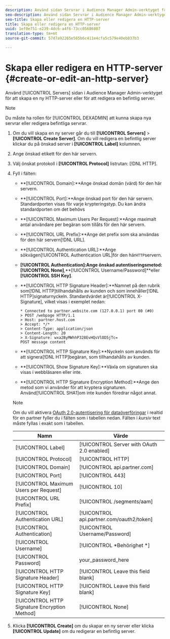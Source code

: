 ```yaml
---
description: Använd sidan Servrar i Audience Manager Admin-verktyget för att skapa en ny HTTP-server eller för att redigera en befintlig server.
seo-description: Använd sidan Servrar i Audience Manager Admin-verktyget för att skapa en ny HTTP-server eller för att redigera en befintlig server.
seo-title: Skapa eller redigera en HTTP-server
title: Skapa eller redigera en HTTP-server
uuid: 1ef0e751-e239-4dc6-a4f6-73cc05686807
translation-type: tm+mt
source-git-commit: 57d7a92265e565b6c411e4cfa5c579e40eb837b3

---
```



# Skapa eller redigera en HTTP-server {#create-or-edit-an-http-server}

Använd [!UICONTROL Servers] sidan i Audience Manager Admin-verktyget för att skapa en ny HTTP-server eller för att redigera en befintlig server.

>[!NOTE]
>
>Du måste ha rollen för [!UICONTROL DEXADMIN] att kunna skapa nya servrar eller redigera befintliga servrar.

1. Om du vill skapa en ny server går du till **[!UICONTROL Servers]** > **[!UICONTROL Create Server]**. Om du vill redigera en befintlig server klickar du på önskad server i **[!UICONTROL Label]** kolumnen.
1. Ange önskad etikett för den här servern.
1. Välj önskat protokoll i **[!UICONTROL Protocol]** listrutan: [!DNL HTTP].
1. Fyll i fälten:

   * **[!UICONTROL Domain]:**Ange önskad domän (värd) för den här servern.
   * **[!UICONTROL Port]:**Ange önskad port för den här servern. Standardporten visas för varje krypteringstyp. Du kan ändra standardporten om det behövs
   * **[!UICONTROL Maximum Users Per Request]:**Ange maximalt antal användare per begäran som tillåts för den här servern.
   * **[!UICONTROL URL Prefix]:**Ange det prefix som ska användas för den här servern[!DNL URL].
   * **[!UICONTROL Authentication URL]:**Ange sökvägen[!UICONTROL Authentication URL]för den här`HTTP`servern.
   * **[!UICONTROL Authentication]:**Ange önskad autentiseringsmetod:**[!UICONTROL None]**,**[!UICONTROL Username/Password]**eller **[!UICONTROL SSH Key]**.
   * **[!UICONTROL HTTP Signature Header]:**Namnet på den rubrik som[!DNL HTTP]tillhandahålls av kunden och som innehåller[!DNL HTTP]signaturnyckeln. Standardvärdet är[!UICONTROL X-Signature], vilket visas i exemplet nedan:

      ```
      * Connected to partner.website.com (127.0.0.1) port 80 (#0)
      > POST /webpage HTTP/1.1
      > Host: partner.host.com
      > Accept: */*
      > Content-Type: application/json
      > Content-Length: 20
      > X-Signature: wxa2ByMWhhP328EvHQsVlOD5jTc=
      POST message content
      ```

   * **[!UICONTROL HTTP Signature Key]:**Nyckeln som används för att signera[!DNL HTTP]begäran, som tillhandahålls av kunden.
   * **[!UICONTROL Show Signature Key]:**Växla om signaturen ska visas i webbläsaren eller inte.
   * **[!UICONTROL HTTP Signature Encryption Method]:**Ange den metod som vi använder för att kryptera signaturen. Använd[!UICONTROL SHA1]om inte kunden föredrar något annat.
   >[!NOTE]
   >
   >Om du vill aktivera [OAuth 2.0-autentisering för dataöverföringar](https://docs.adobe.com/help/en/audience-manager/user-guide/implemenation-integration-guides/receiving-audience-data/real-time-outbound-transfers/oauth-in-outbound-transfers.html) i realtid för en partner fyller du i fälten som i tabellen nedan. Fälten i *kursiv* text måste fyllas i exakt som i tabellen.

   | Namn | Värde |
   |---|---|
   | [!UICONTROL Label] | [!UICONTROL Server with OAuth 2.0 enabled] |
   | [!UICONTROL Protocol] | [!UICONTROL HTTP] |
   | [!UICONTROL Domain] | [!UICONTROL api.partner.com] |
   | [!UICONTROL Port] | [!UICONTROL 443] |
   | [!UICONTROL Maximum Users per Request] | [!UICONTROL 10] |
   | [!UICONTROL URL Prefix] | [!UICONTROL /segments/aam] |
   | [!UICONTROL Authentication URL] | [!UICONTROL api.partner.com/oauth2/token] |
   | [!UICONTROL Authentication] | [!UICONTROL Username/Password] |
   | [!UICONTROL Username] | [!UICONTROL *Behörighet *] |
   | [!UICONTROL Password] | your_password_here |
   | [!UICONTROL HTTP Signature Header] | [!UICONTROL Leave this field blank] |
   | [!UICONTROL HTTP Signature Key] | [!UICONTROL Leave this field blank] |
   | [!UICONTROL HTTP Signature Encryption Method] | [!UICONTROL None] |

1. Klicka **[!UICONTROL Create]** om du skapar en ny server eller klicka **[!UICONTROL Update]** om du redigerar en befintlig server.